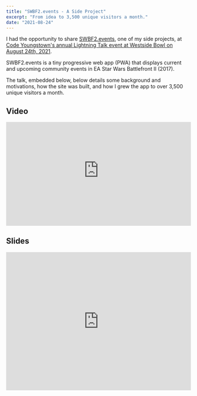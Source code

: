 ```yaml
---
title: "SWBF2.events - A Side Project"
excerpt: "From idea to 3,500 unique visitors a month."
date: "2021-08-24"
---
```


I had the opportunity to share [SWBF2.events](https://swbf2.events/), one of my side projects, at [Code Youngstown's annual Lightning Talk event at Westside Bowl on August 24th, 2021](https://www.meetup.com/Code-Youngstown/events/279804695/).

SWBF2.events is a tiny progressive web app (PWA) that displays current and upcoming community events in EA Star Wars Battlefront II (2017).

The talk, embedded below, below details some background and motivations, how the site was built, and how I grew the app to over 3,500 unique visitors a month.

## Video

<div style="aspect-ratio: 16/9;">
    <iframe width="100%" height="100%" src="https://www.youtube-nocookie.com/embed/0M1p8dvDU84?start=1852" title="YouTube video player" frameborder="0" allow="accelerometer; autoplay; clipboard-write; encrypted-media; gyroscope; picture-in-picture" allowfullscreen></iframe>
</div>

## Slides

<div style="aspect-ratio: 4/3;">
    <iframe src="https://docs.google.com/presentation/d/e/2PACX-1vQrAWVmO3ZSczDZDSaSTpEECOkggmOQJR7CThNxeJKG5oH0hRQWPAZ80cySP3oy0L6jTA6f53IkCClk/embed?start=false&loop=false&delayms=3000" frameborder="0" width="100%" height="100%" allowfullscreen="true" mozallowfullscreen="true" webkitallowfullscreen="true"></iframe>
</div>
